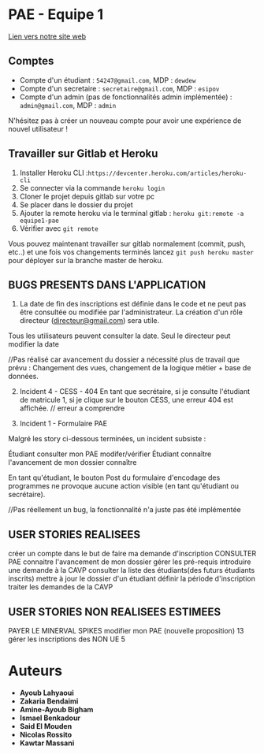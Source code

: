 # PAE - Equipe 1

[Lien vers notre site web](https://equipe1-pae.herokuapp.com/ "Equipe1-PAE")

## Comptes

- Compte d'un étudiant : `54247@gmail.com`, MDP : `dewdew`
- Compte d'un secretaire : `secretaire@gmail.com`, MDP : `esipov`
- Compte d'un admin (pas de fonctionnalités admin implémentée) : `admin@gmail.com`, MDP : `admin`

N'hésitez pas à créer un nouveau compte pour avoir une expérience de nouvel utilisateur !

## Travailler sur Gitlab et Heroku

1. Installer Heroku CLI :`https://devcenter.heroku.com/articles/heroku-cli`
2. Se connecter via la commande `heroku login`
3. Cloner le projet depuis gitlab sur votre pc
4. Se placer dans le dossier du projet
5. Ajouter la remote heroku via le terminal gitlab : `heroku git:remote -a equipe1-pae`
6. Vérifier avec `git remote`

Vous pouvez maintenant travailler sur gitlab normalement (commit, push, etc..) et une fois vos changements terminés
lancez `git push heroku master` pour déployer sur la branche master de heroku.

## BUGS PRESENTS DANS L'APPLICATION


1. La date de fin des inscriptions
est définie dans le code et ne peut pas être consultée 
ou modifiée par l'administrateur.
La création d'un rôle directeur (directeur@gmail.com) sera utile.

Tous les utilisateurs peuvent consulter la date.
Seul le directeur peut modifier la date

//Pas réalisé car avancement du dossier a nécessité plus de travail que prévu  :
Changement des vues, changement de la logique métier + base de données.

2. Incident 4 - CESS - 404
En tant que secrétaire, si je consulte l'étudiant de matricule 1,
si je clique sur le bouton CESS, une erreur 404 est affichée.
// erreur a comprendre

3. Incident 1 - Formulaire PAE

Malgré les story ci-dessous terminées, un incident subsiste :

Étudiant consulter mon PAE modifer/vérifier
Étudiant connaître l'avancement de mon dossier connaître

En tant qu'étudiant, le bouton Post du formulaire d'encodage des programmes 
ne provoque aucune action visible (en tant qu'étudiant ou secrétaire).

//Pas réellement un bug, la fonctionnalité n'a juste pas été implémentée

## USER STORIES REALISEES

créer un compte dans le but de  faire ma demande d'inscription
CONSULTER PAE
connaitre l'avancement de mon dossier
gérer les pré-requis
introduire une demande à la CAVP
consulter la liste des étudiants(des futurs étudiants inscrits)
mettre à jour le dossier d'un étudiant
définir la période d'inscription
traiter les demandes de la CAVP

## USER STORIES NON REALISEES ESTIMEES

PAYER LE MINERVAL SPIKES
modifier mon PAE (nouvelle proposition) 13
gérer les inscriptions des NON UE 5 

# Auteurs
- **Ayoub Lahyaoui**
- **Zakaria Bendaimi**
- **Amine-Ayoub Bigham**
- **Ismael Benkadour**
- **Said El Mouden**
- **Nicolas Rossito**
- **Kawtar Massani**
